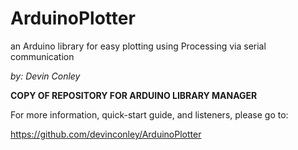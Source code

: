 ArduinoPlotter
===============
an Arduino library for easy plotting using Processing via serial communication

_by: Devin Conley_

**COPY OF REPOSITORY FOR ARDUINO LIBRARY MANAGER**

For more information, quick-start guide, and listeners, please go to:

https://github.com/devinconley/ArduinoPlotter